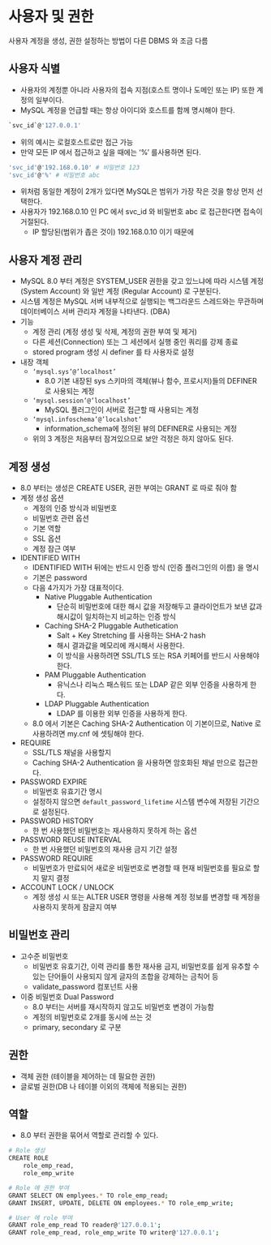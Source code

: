 # 사용자 및 권한

사용자 계정을 생성, 권한 설정하는 방법이 다른 DBMS 와 조금 다름

## 사용자 식별

- 사용자의 계정뿐 아니라 사용자의 접속 지점(호스트 명이나 도메인 또는 IP) 또한 계정의 일부이다.
- MySQL 계정을 언급할 때는 항상 아이디와 호스트를 함께 명시해야 한다.

```bash
`svc_id`@'127.0.0.1'
```

- 위의 예시는 로컬호스트로만 접근 가능
- 만약 모든 IP 에서 접근하고 싶을 때에는 ‘%’ 를사용하면 된다.

```bash
'svc_id'@'192.168.0.10' # 비밀번호 123
'svc_id'@'%' # 비밀번호 abc
```

- 위처럼 동일한 계정이 2개가 있다면 MySQL은 범위가 가장 작은 것을 항상 먼저 선택한다.
- 사용자가 192.168.0.10 인 PC 에서 svc_id 와 비밀번호 abc 로 접근한다면 접속이 거절된다.
    - IP 할당된(범위가 좁은 것이) 192.168.0.10 이기 때문에

## 사용자 계정 관리

- MySQL 8.0 부터 계정은 SYSTEM_USER 권한을 갖고 있느냐에 따라 시스템 계정(System Account) 와 일반 계정 (Regular Account) 로 구분된다.
- 시스템 계정은 MySQL 서버 내부적으로 실행되는 백그라운드 스레드와는 무관하며 데이터베이스 서버 관리자 계정을 나타낸다. (DBA)
- 기능
    - 계정 관리 (계정 생성 및 삭제, 계정의 권한 부여 및 제거)
    - 다른 세션(Connection) 또는 그 세션에서 실행 중인 쿼리를 강제 종료
    - stored program 생성 시 definer 를 타 사용자로 설정
- 내장 객체
    - `‘mysql.sys’@’localhost’`
        - 8.0 기본 내장된 sys 스키마의 객체(뷰나 함수, 프로시저)들의 DEFINER 로 사용되는 계정
    - `‘mysql.session’@’localhost’`
        - MySQL 플러그인이 서버로 접근할 때 사용되는 계정
    - `‘mysql.infoschema’@’localshot’`
        - information_schema에 정의된 뷰의 DEFINER로 사용되는 계정
    - 위의 3 계정은 처음부터 잠겨있으므로 보안 걱정은 하지 않아도 된다.

## 계정 생성

- 8.0 부터는 생성은 CREATE USER, 권한 부여는 GRANT 로 따로 줘야 함
- 계정 생성 옵션
    - 계정의 인증 방식과 비밀번호
    - 비밀번호 관련 옵션
    - 기본 역할
    - SSL 옵션
    - 계정 잠근 여부
- IDENTIFIED WITH
    - IDENTIFIED WITH 뒤에는 반드시 인증 방식 (인증 플러그인의 이름) 을 명시
    - 기본은 password
    - 다음 4가지가 가장 대표적이다.
        - Native Pluggable Authentication
            - 단순히 비밀번호에 대한 해시 값을 저장해두고 클라이언트가 보낸 값과 해시값이 일치하는지 비교하는 인증 방식
        - Caching SHA-2 Pluggable Authetication
            - Salt + Key Stretching 를 사용하는 SHA-2 hash
            - 해시 결과값을 메모리에 캐시해서 사용한다.
            - 이 방식을 사용하려면 SSL/TLS 또는 RSA 키페어를 반드시 사용해야 한다.
        - PAM Pluggable Authentication
            - 유닉스나 리눅스 패스워드 또는 LDAP 같은 외부 인증을 사용하게 한다.
        - LDAP Pluggable Authentication
            - LDAP 를 이용한 외부 인증을 사용하게 한다.
    - 8.0 에서 기본은 Caching SHA-2 Authentication 이 기본이므로, Native 로 사용하려면 my.cnf 에 셋팅해야 한다.
- REQUIRE
    - SSL/TLS 채널을 사용할지
    - Caching SHA-2 Authentication 을 사용하면 암호화된 채널 만으로 접근한다.
- PASSWORD EXPIRE
    - 비밀번호 유효기간 명시
    - 설정하지 않으면 `default_password_lifetime` 시스템 변수에 저장된 기간으로 설정된다.
- PASSWORD HISTORY
    - 한 번 사용했던 비밀번호는 재사용하지 못하게 하는 옵션
- PASSWORD REUSE INTERVAL
    - 한 번 사용했던 비밀번호의 재사용 금지 기간 설정
- PASSWORD REQUIRE
    - 비밀번호가 만료되어 새로운 비밀번호로 변경할 때 현재 비밀번호를 필요로 할지 말지 결정
- ACCOUNT LOCK / UNLOCK
    - 계정 생성 시 또는 ALTER USER 명령을 사용해 계정 정보를 변경할 때 계정을 사용하지 못하게 잠글지 여부

## 비밀번호 관리

- 고수준 비밀번호
    - 비밀번호 유효기간, 이력 관리를 통한 재사용 금지, 비밀번호를 쉽게 유추할 수 있는 단어들이 사용되지 않게 글자의 조합을 강제하는 금칙어 등
    - validate_password 컴포넌트 사용
- 이중 비밀번호 Dual Password
    - 8.0 부터는 서버를 재시작하지 않고도 비밀번호 변경이 가능함
    - 계정의 비밀번호로 2개를 동시에 쓰는 것
    - primary, secondary 로 구분

## 권한

- 객체 권한 (테이블을 제어하는 데 필요한 권한)
- 글로벌 권한(DB 나 테이블 이외의 객체에 적용되는 권한)

## 역할

- 8.0 부터 권한을 묶어서 역할로 관리할 수 있다.

```bash
# Role 생성
CREATE ROLE
	role_emp_read,
	role_emp_write

# Role 에 권한 부여
GRANT SELECT ON emplyees.* TO role_emp_read;
GRANT INSERT, UPDATE, DELETE ON employees.* TO role_emp_write;

# User 에 role 부여
GRANT role_emp_read TO reader@'127.0.0.1';
GRANT role_emp_read, role_emp_write TO writer@'127.0.0.1';
```